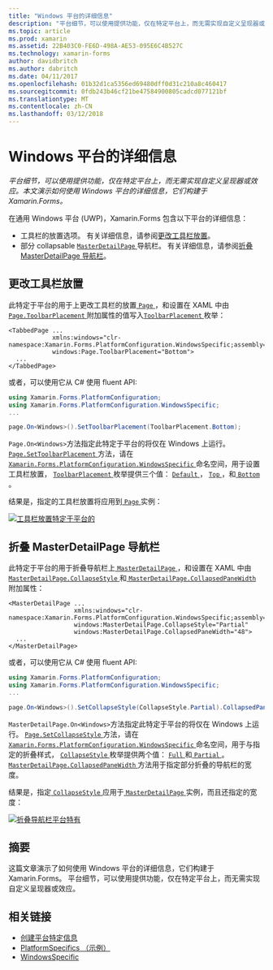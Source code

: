 ```yaml
---
title: "Windows 平台的详细信息"
description: "平台细节，可以使用提供功能，仅在特定平台上，而无需实现自定义呈现器或效应。 本文演示如何使用 Windows 平台的详细信息，它们构建于 Xamarin.Forms。"
ms.topic: article
ms.prod: xamarin
ms.assetid: 22B403C0-FE6D-498A-AE53-095E6C4B527C
ms.technology: xamarin-forms
author: davidbritch
ms.author: dabritch
ms.date: 04/11/2017
ms.openlocfilehash: 01b32d1ca5356ed69480dff0d31c210a8c460417
ms.sourcegitcommit: 0fdb243b46cf21be47584900805cadcd077121bf
ms.translationtype: MT
ms.contentlocale: zh-CN
ms.lasthandoff: 03/12/2018
---
```

# <a name="windows-platform-specifics"></a>Windows 平台的详细信息

_平台细节，可以使用提供功能，仅在特定平台上，而无需实现自定义呈现器或效应。本文演示如何使用 Windows 平台的详细信息，它们构建于 Xamarin.Forms。_

在通用 Windows 平台 (UWP)，Xamarin.Forms 包含以下平台的详细信息：

- 工具栏的放置选项。 有关详细信息，请参阅[更改工具栏放置](#toolbar_placement)。
- 部分 collapsable [ `MasterDetailPage` ](https://developer.xamarin.com/api/type/Xamarin.Forms.MasterDetailPage/)导航栏。 有关详细信息，请参阅[折叠 MasterDetailPage 导航栏](#collapsable_navigation_bar)。

<a name="toolbar_placement" />

## <a name="changing-the-toolbar-placement"></a>更改工具栏放置

此特定于平台的用于上更改工具栏的放置[ `Page` ](https://developer.xamarin.com/api/type/Xamarin.Forms.Page/)，和设置在 XAML 中由[ `Page.ToolbarPlacement` ](https://developer.xamarin.com/api/field/Xamarin.Forms.PlatformConfiguration.WindowsSpecific.Page.ToolbarPlacementProperty/)附加属性的值写入[`ToolbarPlacement` ](https://developer.xamarin.com/api/type/Xamarin.Forms.PlatformConfiguration.WindowsSpecific.ToolbarPlacement/)枚举：

```xaml
<TabbedPage ...
            xmlns:windows="clr-namespace:Xamarin.Forms.PlatformConfiguration.WindowsSpecific;assembly=Xamarin.Forms.Core"
            windows:Page.ToolbarPlacement="Bottom">
  ...
</TabbedPage>

```

或者，可以使用它从 C# 使用 fluent API:

```csharp
using Xamarin.Forms.PlatformConfiguration;
using Xamarin.Forms.PlatformConfiguration.WindowsSpecific;
...

page.On<Windows>().SetToolbarPlacement(ToolbarPlacement.Bottom);
```

`Page.On<Windows>`方法指定此特定于平台的将仅在 Windows 上运行。 [ `Page.SetToolbarPlacement` ](https://developer.xamarin.com/api/member/Xamarin.Forms.PlatformConfiguration.WindowsSpecific.Page.SetToolbarPlacement/p/Xamarin.Forms.IPlatformElementConfiguration{Xamarin.Forms.PlatformConfiguration.Windows,Xamarin.Forms.Page}/Xamarin.Forms.PlatformConfiguration.WindowsSpecific.ToolbarPlacement/)方法，请在[ `Xamarin.Forms.PlatformConfiguration.WindowsSpecific` ](https://developer.xamarin.com/api/namespace/Xamarin.Forms.PlatformConfiguration.WindowsSpecific/)命名空间，用于设置工具栏放置， [ `ToolbarPlacement` ](https://developer.xamarin.com/api/type/Xamarin.Forms.PlatformConfiguration.WindowsSpecific.ToolbarPlacement/)枚举提供三个值： [ `Default` ](https://developer.xamarin.com/api/field/Xamarin.Forms.PlatformConfiguration.WindowsSpecific.ToolbarPlacement.Default/)， [ `Top` ](https://developer.xamarin.com/api/field/Xamarin.Forms.PlatformConfiguration.WindowsSpecific.ToolbarPlacement.Top/)，和[ `Bottom` ](https://developer.xamarin.com/api/field/Xamarin.Forms.PlatformConfiguration.WindowsSpecific.ToolbarPlacement.Bottom/)。

结果是，指定的工具栏放置将应用到[ `Page` ](https://developer.xamarin.com/api/type/Xamarin.Forms.Page/)实例：

[![](windows-images/toolbar-placement.png "工具栏放置特定于平台的")](windows-images/toolbar-placement-large.png#lightbox "工具栏放置特定于平台的")

<a name="collapsable_navigation_bar" />

## <a name="collapsing-a-masterdetailpage-navigation-bar"></a>折叠 MasterDetailPage 导航栏

此特定于平台的用于折叠导航栏上[ `MasterDetailPage` ](https://developer.xamarin.com/api/type/Xamarin.Forms.MasterDetailPage/)，和设置在 XAML 中由[ `MasterDetailPage.CollapseStyle` ](https://developer.xamarin.com/api/field/Xamarin.Forms.PlatformConfiguration.WindowsSpecific.MasterDetailPage.CollapseStyleProperty/)和[ `MasterDetailPage.CollapsedPaneWidth` ](https://developer.xamarin.com/api/field/Xamarin.Forms.PlatformConfiguration.WindowsSpecific.MasterDetailPage.CollapsedPaneWidthProperty/)附加属性：

```xaml
<MasterDetailPage ...
                  xmlns:windows="clr-namespace:Xamarin.Forms.PlatformConfiguration.WindowsSpecific;assembly=Xamarin.Forms.Core"
                  windows:MasterDetailPage.CollapseStyle="Partial"
                  windows:MasterDetailPage.CollapsedPaneWidth="48">
  ...
</MasterDetailPage>

```

或者，可以使用它从 C# 使用 fluent API:

```csharp
using Xamarin.Forms.PlatformConfiguration;
using Xamarin.Forms.PlatformConfiguration.WindowsSpecific;
...

page.On<Windows>().SetCollapseStyle(CollapseStyle.Partial).CollapsedPaneWidth(148);
```

`MasterDetailPage.On<Windows>`方法指定此特定于平台的将仅在 Windows 上运行。 [ `Page.SetCollapseStyle` ](https://developer.xamarin.com/api/member/Xamarin.Forms.PlatformConfiguration.WindowsSpecific.MasterDetailPage.SetCollapseStyle/p/Xamarin.Forms.IPlatformElementConfiguration{Xamarin.Forms.PlatformConfiguration.Windows,Xamarin.Forms.MasterDetailPage}/Xamarin.Forms.PlatformConfiguration.WindowsSpecific.CollapseStyle/)方法，请在[ `Xamarin.Forms.PlatformConfiguration.WindowsSpecific` ](https://developer.xamarin.com/api/namespace/Xamarin.Forms.PlatformConfiguration.WindowsSpecific/)命名空间，用于与指定的折叠样式， [ `CollapseStyle` ](https://developer.xamarin.com/api/type/Xamarin.Forms.PlatformConfiguration.WindowsSpecific.CollapseStyle/)枚举提供两个值： [ `Full` ](https://developer.xamarin.com/api/field/Xamarin.Forms.PlatformConfiguration.WindowsSpecific.CollapseStyle.Full/)和[ `Partial` ](https://developer.xamarin.com/api/field/Xamarin.Forms.PlatformConfiguration.WindowsSpecific.CollapseStyle.Partial/)。 [ `MasterDetailPage.CollapsedPaneWidth` ](https://developer.xamarin.com/api/member/Xamarin.Forms.PlatformConfiguration.WindowsSpecific.MasterDetailPage.CollapsedPaneWidth/p/Xamarin.Forms.IPlatformElementConfiguration{Xamarin.Forms.PlatformConfiguration.Windows,Xamarin.Forms.MasterDetailPage}/System.Double/)方法用于指定部分折叠的导航栏的宽度。

结果是，指定[ `CollapseStyle` ](https://developer.xamarin.com/api/type/Xamarin.Forms.PlatformConfiguration.WindowsSpecific.CollapseStyle/)应用于[ `MasterDetailPage` ](https://developer.xamarin.com/api/type/Xamarin.Forms.MasterDetailPage/)实例，而且还指定的宽度：

[![](windows-images/collapsed-navigation-bar.png "折叠导航栏平台特有")](windows-images/collapsed-navigation-bar-large.png#lightbox "折叠导航栏特定于平台")

## <a name="summary"></a>摘要

这篇文章演示了如何使用 Windows 平台的详细信息，它们构建于 Xamarin.Forms。 平台细节，可以使用提供功能，仅在特定平台上，而无需实现自定义呈现器或效应。


## <a name="related-links"></a>相关链接

- [创建平台特定信息](~/xamarin-forms/platform/platform-specifics/creating.md)
- [PlatformSpecifics （示例）](https://developer.xamarin.com/samples/xamarin-forms/userinterface/platformspecifics/)
- [WindowsSpecific](https://developer.xamarin.com/api/namespace/Xamarin.Forms.PlatformConfiguration.WindowsSpecific/)
